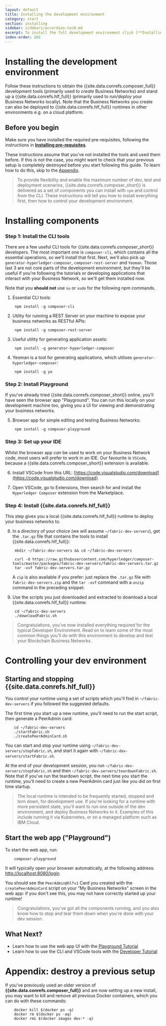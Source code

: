 ```yaml
---
layout: default
title: Installing the development environment
category: start
section: installing
sidebar: sidebars/accordion-toc0.md
excerpt: To install the full development environment click [**Installing the development environment**](../installing/development-tools.html) here or in the table of contents on the left.
index-order: 202
---
```


# Installing the development environment

Follow these instructions to obtain the {{site.data.conrefs.composer_full}} development tools (primarily used to _create_ Business Networks) and stand up a {{site.data.conrefs.hlf_full}} (primarily used to _run/deploy_ your Business Networks locally).
Note that the Business Networks you create can also be deployed to {{site.data.conrefs.hlf_full}} runtimes in other environments e.g. on a cloud platform.


## Before you begin

Make sure you have installed the required pre-requisites, following the instructions in [**Installing pre-requisites**](../installing/installing-prereqs.html).

These instructions assume that you've not installed the tools and used them before.  If this is not the case, you might want to check that your previous setup is completely destroyed before you start following this guide.  To learn how to do this, skip to the [Appendix](#appendix).

> To provide flexibility and enable the maximum number of dev, test and deployment scenarios, {{site.data.conrefs.composer_short}} is delivered as a set of components you can install with `npm` and control from the CLI.  These instructions will tell you how to install everything first, then how to control your development environment.

# Installing components

### Step 1: Install the CLI tools
There are a few useful CLI tools for {{site.data.conrefs.composer_short}} developers.  The most important one is `composer-cli`, which contains all the essential operations, so we'll install that first.  Next, we'll also pick up `generator-hyperledger-composer`, `composer-rest-server` and `Yeoman`.  Those last 3 are not core parts of the development environment, but they'll be useful if you're following the tutorials or developing applications that interact with your Business Network, so we'll get them installed now.

Note that you **should not** use `su` or `sudo` for the following npm commands.

1. Essential CLI tools:

        npm install -g composer-cli

2. Utility for running a REST Server on your machine to expose your business networks as RESTful APIs:

        npm install -g composer-rest-server

3. Useful utility for generating application assets:

        npm install -g generator-hyperledger-composer

4. Yeoman is a tool for generating applications, which utilises `generator-hyperledger-composer`:

        npm install -g yo

### Step 2: Install Playground
If you've already tried {{site.data.conrefs.composer_short}} online, you'll have seen the browser app "Playground".  You can run this locally on your development machine too, giving you a UI for viewing and demonstrating your business networks.

5. Browser app for simple editing and testing Business Networks:

        npm install -g composer-playground

### Step 3: Set up your IDE
Whilst the browser app _can_ be used to work on your Business Network code, most users will prefer to work in an IDE.  Our favourite is `VSCode`, because a {{site.data.conrefs.composer_short}} extension is available.

6. Install VSCode from this URL: [https://code.visualstudio.com/download](https://code.visualstudio.com/download)

7. Open VSCode, go to Extensions, then search for and install the `Hyperledger Composer` extension from the Marketplace.

### Step 4: Install {{site.data.conrefs.hlf_full}}
This step gives you a local {{site.data.conrefs.hlf_full}} runtime to deploy your business networks to.

8. In a directory of your choice (we will assume `~/fabric-dev-servers`), get the `.tar.gz` file that contains the tools to install {{site.data.conrefs.hlf_full}}:

        mkdir ~/fabric-dev-servers && cd ~/fabric-dev-servers

        curl -O https://raw.githubusercontent.com/hyperledger/composer-tools/master/packages/fabric-dev-servers/fabric-dev-servers.tar.gz
        tar -xvf fabric-dev-servers.tar.gz

      A `zip` is also available if you prefer: just replace the `.tar.gz` file with `fabric-dev-servers.zip` and the `tar -xvf` command with a `unzip` command in the preceding snippet.


9. Use the scripts you just downloaded and extracted to download a local {{site.data.conrefs.hlf_full}} runtime:

        cd ~/fabric-dev-servers
        ./downloadFabric.sh

> Congratulations, you've now installed everything required for the typical Developer Environment.
Read on to learn some of the most common things you'll do with this environment to develop and test your Blockchain Business Networks.

# Controlling your dev environment

## Starting and stopping {{site.data.conrefs.hlf_full}}
You control your runtime using a set of scripts which you'll find in `~/fabric-dev-servers` if you followed the suggested defaults.  

The first time you start up a new runtime, you'll need to run the start script, then generate a PeerAdmin card:

        cd ~/fabric-dev-servers
        ./startFabric.sh
        ./createPeerAdminCard.sh

You can start and stop your runtime using `~/fabric-dev-servers/stopFabric.sh`, and start it again with `~/fabric-dev-servers/startFabric.sh`.

At the end of your development session, you run `~/fabric-dev-servers/stopFabric.sh` and then `~/fabric-dev-servers/teardownFabric.sh`.  Note that if you've run the teardown script, the next time you start the runtime, you'll need to create a new PeerAdmin card just like you did on first time startup.

> The local runtime is intended to be frequently started, stopped and torn down, for development use.  If you're looking for a runtime with more persistent state, you'll want to run one outside of the dev environment, and deploy Business Networks to it.  Examples of this include running it via Kubernetes, or on a managed platform such as IBM Cloud.

## Start the web app ("Playground")
To start the web app, run:

        composer-playground

It will typically open your browser automatically, at the following address: [http://localhost:8080/login](http://localhost:8080/login)

You should see the `PeerAdmin@hlfv1` Card you created with the `createPeerAdminCard` script on your "My Business Networks" screen in the web app: if you don't see this, you may not have correctly started up your runtime!

> Congratulations, you've got all the components running, and you also know how to stop and tear them down when you're done with your dev session.

## What Next?

- Learn how to use the web app UI with the [Playground Tutorial](../tutorials/playground-tutorial.html)
- Learn how to use the CLI and VSCode tools with the [Developer Tutorial](../tutorials/developer-tutorial.html)



<a name="appendix"></a>
# Appendix: destroy a previous setup
If you've previously used an older version of **{{site.data.conrefs.composer_full}}** and are now setting up a new install, you may want to kill and remove all previous Docker containers, which you can do with these commands:

        docker kill $(docker ps -q)
        docker rm $(docker ps -aq)
        docker rmi $(docker images dev-* -q)

